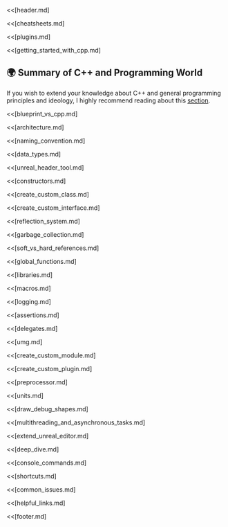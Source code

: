 <<[header.md]

<<[cheatsheets.md]

<<[plugins.md]

<<[getting_started_with_cpp.md]

## 🌍 Summary of C++ and Programming World

If you wish to extend your knowledge about C++ and general programming principles and ideology, I highly recommend reading about this [section](https://github.com/MrRobinOfficial/Guide-UnrealEngine/blob/dev/sections/summary_of_cpp_and_programming_world.md).

<<[blueprint_vs_cpp.md]

<<[architecture.md]

<<[naming_convention.md]

<<[data_types.md]

<<[unreal_header_tool.md]

<<[constructors.md]

<<[create_custom_class.md]

<<[create_custom_interface.md]

<<[reflection_system.md]

<<[garbage_collection.md]

<<[soft_vs_hard_references.md]

<<[global_functions.md]

<<[libraries.md]

<<[macros.md]

<<[logging.md]

<<[assertions.md]

<<[delegates.md]

<<[umg.md]

<<[create_custom_module.md]

<<[create_custom_plugin.md]

<<[preprocessor.md]

<<[units.md]

<<[draw_debug_shapes.md]

<<[multithreading_and_asynchronous_tasks.md]

<<[extend_unreal_editor.md]

<<[deep_dive.md]

<<[console_commands.md]

<<[shortcuts.md]

<<[common_issues.md]

<<[helpful_links.md]

<<[footer.md]
